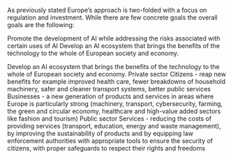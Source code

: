 As previously stated Europe’s approach is two-folded with a focus on regulation and investment. While there are few concrete goals the overall goals are the following:

Promote the development of AI while addressing the risks associated with certain uses of AI 
Develop an AI ecosystem that brings the benefits of the technology to the whole of European society and economy. 


Develop an AI ecosystem that brings the benefits of the technology to the whole of European society and economy.
Private sector
Citizens - reap new benefits for example improved health care, fewer breakdowns of household machinery, safer and cleaner transport systems, better public services
Businesses - a new generation of products and services in areas
where Europe is particularly strong (machinery, transport, cybersecurity, farming, the green
and circular economy, healthcare and high-value added sectors like fashion and tourism)
Public sector
Services - reducing the costs of providing services (transport, education, energy and waste management), by improving the sustainability of products and by equipping law enforcement authorities with appropriate tools to ensure the security of citizens, with proper safeguards to respect their rights and freedoms

